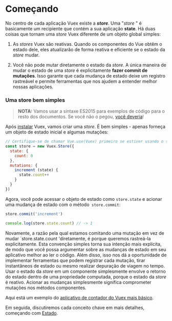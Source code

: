 # Começando

No centro de cada aplicação Vuex existe a **_store_**. Uma "_store_ " é basicamente um recipiente que contém a sua aplicação **state**. Há duas coisas que tornam uma _store_  Vuex diferente de um objeto global simples:

1. As _stores_  Vuex são reativas. Quando os componentes do Vue obtêm o estado dele, eles atualizarão de forma reativa e eficiente se o estado da _store_  mudar.

2. Você não pode mutar diretamente o estado da _store_. A única maneira de mudar o estado de uma _store_  é explicitamente **fazer commit de mutações**. Isso garante que cada mudança de estado deixe um registro rastreável e permite ferramentas que nos ajudem a entender melhor nossas aplicações.

### Uma store bem simples

> **NOTA:** Vamos usar a sintaxe ES2015 para exemplos de código para o resto dos documentos. Se você não o pegou, [você deveria](https://babeljs.io/docs/learn-es2015/)!

Após [instalar](installation.md) Vuex, vamos criar uma _store_. É bem simples - apenas forneça um objeto de estado inicial e algumas mutações:

``` js
// Certifique-se de chamar Vue.use(Vuex) primeiro se estiver usando o sistema de módulos
const store = new Vuex.Store({
  state: {
    count: 0
  },
  mutations: {
    increment (state) {
      state.count++
    }
  }
})
```

Agora, você pode acessar o objeto de estado como `store.state` e acionar uma mudança de estado com o método` store.commit`:

``` js
store.commit('increment')

console.log(store.state.count) // -> 1
```

Novamente, a razão pela qual estamos comitando uma mutação em vez de mudar `store.state.count 'diretamente, é porque queremos rastreá-la explicitamente. Esta convenção simples torna sua intenção mais explícita, de modo que você possa argumentar sobre as mudanças de estado em seu aplicativo melhor ao ler o código. Além disso, isso nos dá a oportunidade de implementar ferramentas que podem registrar cada mutação, tirar instantâneos de estado ou mesmo realizar depuração de viagem no tempo.
Usar o estado da _store_  em um componente simplesmente envolve o retorno do estado dentro de uma propriedade computada, porque o estado da _store_  é reativo. Acionar as mudanças simplesmente significa comprometer mutações nos métodos componentes.

Aqui está um exemplo do [aplicativo de contador do Vuex mais básico](https://jsfiddle.net/n9jmu5v7/1269/).

Em seguida, discutiremos cada conceito chave em mais detalhes, começando com [Estado](state.md).

